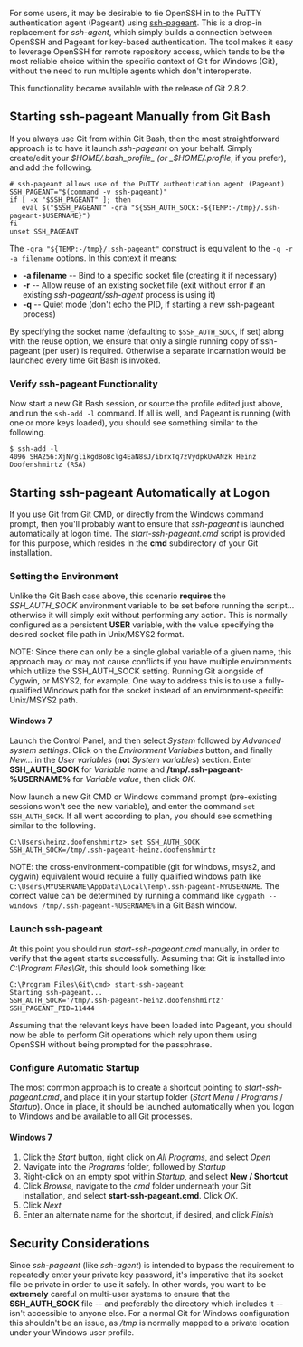 For some users, it may be desirable to tie OpenSSH in to the PuTTY authentication agent (Pageant) using [ssh\-pageant](https://github.com/cuviper/ssh-pageant). This is a drop-in replacement for _ssh\-agent_, which simply builds a connection between OpenSSH and Pageant for key-based authentication. The tool makes it easy to leverage OpenSSH for remote repository access, which tends to be the most reliable choice within the specific context of Git for Windows (Git), without the need to run multiple agents which don't interoperate.

This functionality became available with the release of Git 2.8.2.

## Starting ssh\-pageant Manually from Git Bash

If you always use Git from within Git Bash, then the most straightforward approach is to have it launch _ssh\-pageant_ on your behalf. Simply create/edit your _$HOME/.bash_profile_ (or _$HOME/.profile_, if you prefer), and add the following.

    # ssh-pageant allows use of the PuTTY authentication agent (Pageant)
    SSH_PAGEANT="$(command -v ssh-pageant)"
    if [ -x "$SSH_PAGEANT" ]; then
       eval $("$SSH_PAGEANT" -qra "${SSH_AUTH_SOCK:-${TEMP:-/tmp}/.ssh-pageant-$USERNAME}")
    fi
    unset SSH_PAGEANT

The `-qra "${TEMP:-/tmp}/.ssh-pageant"` construct is equivalent to the `-q -r -a filename` options. In this context it means:

* **\-a filename** \-\- Bind to a specific socket file (creating it if necessary)
* **\-r** \-\- Allow reuse of an existing socket file (exit without error if an existing _ssh\-pageant/ssh\-agent_ process is using it)
* **\-q** \-\- Quiet mode (don't echo the PID, if starting a new ssh\-pageant process)

By specifying the socket name (defaulting to `$SSH_AUTH_SOCK`, if set) along with the reuse option, we ensure that only a single running copy of ssh\-pageant (per user) is required. Otherwise a separate incarnation would be launched every time Git Bash is invoked.

### Verify ssh\-pageant Functionality

Now start a new Git Bash session, or source the profile edited just above, and run the `ssh-add -l` command. If all is well, and Pageant is running (with one or more keys loaded), you should see something similar to the following.

    $ ssh-add -l
    4096 SHA256:XjN/glikgdBoBclg4EaN8sJ/ibrxTq7zVydpkUwANzk Heinz Doofenshmirtz (RSA)

## Starting ssh\-pageant Automatically at Logon

If you use Git from Git CMD, or directly from the Windows command prompt, then you'll probably want to ensure that _ssh\-pageant_ is launched automatically at logon time. The _start\-ssh\-pageant.cmd_ script is provided for this purpose, which resides in the **cmd** subdirectory of your Git installation.

### Setting the Environment

Unlike the Git Bash case above, this scenario **requires** the _SSH\_AUTH\_SOCK_ environment variable to be set before running the script... otherwise it will simply exit without performing any action. This is normally configured as a persistent **USER** variable, with the value specifying the desired socket file path in Unix/MSYS2 format.

NOTE: Since there can only be a single global variable of a given name, this approach may or may not cause conflicts if you have multiple environments which utilize the SSH_AUTH_SOCK setting. Running Git alongside of Cygwin, or MSYS2, for example. One way to address this is to use a fully-qualified Windows path for the socket instead of an environment-specific Unix/MSYS2 path.

#### Windows 7

Launch the Control Panel, and then select _System_ followed by _Advanced system settings_. Click on the _Environment Variables_ button, and finally _New..._ in the _User variables_ (**not** _System variables_) section. Enter **SSH_AUTH_SOCK** for _Variable name_ and **/tmp/.ssh-pageant-%USERNAME%** for _Variable value_, then click _OK_.

Now launch a new Git CMD or Windows command prompt (pre-existing sessions won't see the new variable), and enter the command `set SSH_AUTH_SOCK`. If all went according to plan, you should see something similar to the following.

    C:\Users\heinz.doofenshmirtz> set SSH_AUTH_SOCK
    SSH_AUTH_SOCK=/tmp/.ssh-pageant-heinz.doofenshmirtz

NOTE: the cross-environment-compatible (git for windows, msys2, and cygwin) equivalent would require a fully qualified windows path like `C:\Users\MYUSERNAME\AppData\Local\Temp\.ssh-pageant-MYUSERNAME`. The correct value can be determined by running a command like `cygpath --windows /tmp/.ssh-pageant-%USERNAME%` in a Git Bash window.

### Launch ssh\-pageant

At this point you should run _start\-ssh\-pageant.cmd_ manually, in order to verify that the agent starts successfully. Assuming that Git is installed into _C:\Program Files\Git_, this should look something like:

    C:\Program Files\Git\cmd> start-ssh-pageant
    Starting ssh-pageant...
    SSH_AUTH_SOCK='/tmp/.ssh-pageant-heinz.doofenshmirtz'
    SSH_PAGEANT_PID=11444

Assuming that the relevant keys have been loaded into Pageant, you should now be able to perform Git operations which rely upon them using OpenSSH without being prompted for the passphrase.

### Configure Automatic Startup

The most common approach is to create a shortcut pointing to _start\-ssh\-pageant.cmd_, and place it in your startup folder (_Start Menu_ / _Programs_ / _Startup_). Once in place, it should be launched automatically when you logon to Windows and be available to all Git processes.

#### Windows 7

1. Click the *Start* button, right click on *All Programs*, and select *Open*
2. Navigate into the *Programs* folder, followed by *Startup*
3. Right-click on an empty spot within *Startup*, and select **New / Shortcut**
4. Click *Browse*, navigate to the *cmd* folder underneath your Git installation, and select **start-ssh-pageant.cmd**. Click *OK*.
5. Click *Next*
6. Enter an alternate name for the shortcut, if desired, and click *Finish*

## Security Considerations

Since _ssh\-pageant_ (like _ssh\-agent_) is intended to bypass the requirement to repeatedly enter your private key password, it's imperative that its socket file be private in order to use it safely. In other words, you want to be **extremely** careful on multi-user systems to ensure that the **SSH_AUTH_SOCK** file -- and preferably the directory which includes it -- isn't accessible to anyone else. For a normal Git for Windows configuration this shouldn't be an issue, as _/tmp_ is normally mapped to a private location under your Windows user profile.